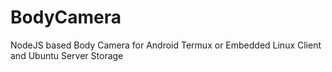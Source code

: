 # BodyCamera
NodeJS based Body Camera for Android Termux or Embedded Linux Client and Ubuntu Server Storage
